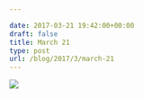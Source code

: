 ```yaml
---

date: 2017-03-21 19:42:00+00:00
draft: false
title: March 21
type: post
url: /blog/2017/3/march-21
---
```


![](/images/2017-03-21-20173march-21/image-asset.jpeg)

